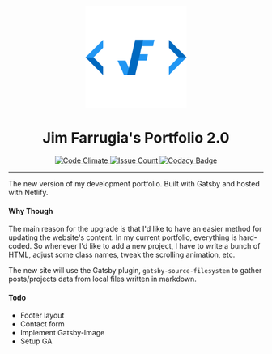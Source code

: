 <div align="center">
  <img src="static/logos/logo-1024.png" alt="Logo" width='200px' height='200px'/>
</div>

<h1 align="center">Jim Farrugia's Portfolio 2.0</h1>

<p align="center">
  <a href="https://codeclimate.com/github/Jimfarrugia/gatsby-portfolio">
    <img src="https://codeclimate.com/github/Jimfarrugia/gatsby-portfolio/badges/gpa.svg" alt="Code Climate" />
  </a>
  <a href="https://codeclimate.com/github/Jimfarrugia/gatsby-portfolio">
    <img src="https://codeclimate.com/github/Jimfarrugia/gatsby-portfolio/badges/issue_count.svg" alt="Issue Count" />
  </a>
  <a href="https://www.codacy.com/manual/Jimfarrugia/gatsby-portfolio?utm_source=github.com&amp;utm_medium=referral&amp;utm_content=Jimfarrugia/gatsby-portfolio&amp;utm_campaign=Badge_Grade">
    <img src="https://api.codacy.com/project/badge/Grade/d569e3b342fa42f4b6569ac2751d210b" alt="Codacy Badge" />
  </a>
</p>

---

The new version of my development portfolio. Built with Gatsby and hosted with Netlify.

#### Why Though

The main reason for the upgrade is that I'd like to have an easier method for updating the website's content.  In my current portfolio, everything is hard-coded.  So whenever I'd like to add a new project, I have to write a bunch of HTML, adjust some class names, tweak the scrolling animation, etc.

The new site will use the Gatsby plugin, `gatsby-source-filesystem` to gather posts/projects data from local files written in markdown.

#### Todo
  - Footer layout
  - Contact form
  - Implement Gatsby-Image
  - Setup GA